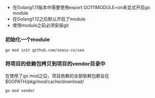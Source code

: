  - 在Golang1.11版本中需要使用export GO111MODULE=on来显式开启go module
 - 在Golang1.12之后默认开启了module
 - 使用module之前必须安装git

### 初始化一个module
```
go mod init github.com/seaio-co/sea
```
### 将项目的依赖包拷贝到项目的vendor目录中
在使用了go mod之后，项目依赖的全部依赖包都会在$GOPATH/pkg/mod/cache/download/
```
go mod vendor
```